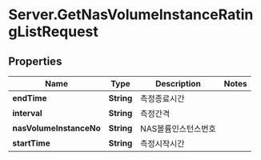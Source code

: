 # Server.GetNasVolumeInstanceRatingListRequest

## Properties
Name | Type | Description | Notes
------------ | ------------- | ------------- | -------------
**endTime** | **String** | 측정종료시간 | 
**interval** | **String** | 측정간격 | 
**nasVolumeInstanceNo** | **String** | NAS볼륨인스턴스번호 | 
**startTime** | **String** | 측정시작시간 | 


